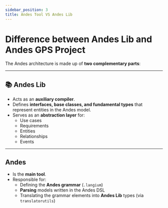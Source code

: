 ```yaml
---
sidebar_position: 3
title: Andes Tool VS Andes Lib
---
```


# Difference between Andes Lib and Andes GPS Project

The Andes architecture is made up of **two complementary parts**:

---

## 📚 Andes Lib
- Acts as an **auxiliary compiler**.
- Defines **interfaces, base classes, and fundamental types** that represent entities in the Andes model.
- Serves as an **abstraction layer** for:
  - Use cases
  - Requirements
  - Entities
  - Relationships
  - Events

---

## Andes
- Is the **main tool**.
- Responsible for:
  - Defining the **Andes grammar** (`.langium`)
  - **Parsing** models written in the Andes DSL
  - Translating the grammar elements into **Andes Lib** types (via `translatorutils`)

